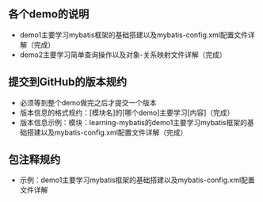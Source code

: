 ## 各个demo的说明
- demo1主要学习mybatis框架的基础搭建以及mybatis-config.xml配置文件详解（完成）
- demo2主要学习简单查询操作以及对象-关系映射文件详解（完成）



## 提交到GitHub的版本规约
- 必须等到整个demo做完之后才提交一个版本
- 版本信息的格式规约：[模块名]的[哪个demo]主要学习[内容]（完成）
- 版本信息示例：模块：learning-mybatis的demo1主要学习mybatis框架的基础搭建以及mybatis-config.xml配置文件详解（完成）



## 包注释规约
- 示例：demo1主要学习mybatis框架的基础搭建以及mybatis-config.xml配置文件详解
